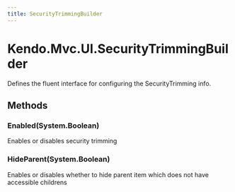 ```yaml
---
title: SecurityTrimmingBuilder
---
```


# Kendo.Mvc.UI.SecurityTrimmingBuilder
Defines the fluent interface for configuring the SecurityTrimming info.




## Methods


### Enabled(System.Boolean)
Enables or disables security trimming





### HideParent(System.Boolean)
Enables or disables whether to hide parent item which does not have accessible childrens






